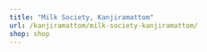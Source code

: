 ```yaml
---
title: "Milk Society, Kanjiramattom"
url: /kanjiramattom/milk-society-kanjiramattom/
shop: shop
---
```

